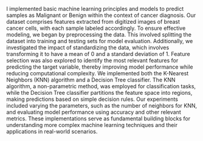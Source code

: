 I implemented basic machine learning principles and models to predict samples as Malignant or Benign within the context of cancer diagnosis. Our dataset comprises features extracted from digitized images of breast cancer cells, with each sample labeled accordingly. To ensure effective modeling, we began by preprocessing the data. This involved splitting the dataset into training and testing sets for model evaluation. Additionally, we investigated the impact of standardizing the data, which involves transforming it to have a mean of 0 and a standard deviation of 1. Feature selection was also explored to identify the most relevant features for predicting the target variable, thereby improving model performance while reducing computational complexity. We implemented both the K-Nearest Neighbors (KNN) algorithm and a Decision Tree classifier. The KNN algorithm, a non-parametric method, was employed for classification tasks, while the Decision Tree classifier partitions the feature space into regions, making predictions based on simple decision rules. Our experiments included varying the parameters, such as the number of neighbors for KNN, and evaluating model performance using accuracy and other relevant metrics. These implementations serve as fundamental building blocks for understanding more complex machine learning techniques and their applications in real-world scenarios.
